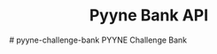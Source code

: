 <h1 align="center">Pyyne Bank API</h1>
<p align="center">
</p>
# pyyne-challenge-bank
PYYNE Challenge Bank
